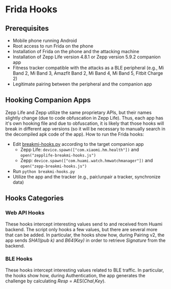 # Frida Hooks

## Prerequisites

* Mobile phone running Android
* Root access to run Frida on the phone
* Installation of Frida on the phone and the attacking machine
* Installation of Zepp Life version 4.8.1 or Zepp version 5.9.2 companion app
* Fitness tracker compatible with the attacks as a BLE peripheral (e.g., Mi Band 2, Mi Band 3, Amazfit Band 2, Mi Band 4, Mi Band 5, Fitbit Charge 2)
* Legitimate pairing between the peripheral and the companion app

## Hooking Companion Apps

Zepp Life and Zepp utilize the same proprietary APIs, but their names slightly change (due to code obfuscation in Zepp Life). Thus, each app has it's own hooking file and due to obfuscation, it is likely that those hooks will break in different app versions (so it will be necessary to manually search in the decompiled apk code of the app).
How to run the Frida hooks:
* Edit [breakmi-hooks.py](https://github.com/Skiti/BreakMi/blob/main/frida-hooks/breakmi-hooks.py) according to the target companion app
  - Zepp Life: `device.spawn(["com.xiaomi.hm.health"])` and `open("zepplife-breakmi-hooks.js")`
  - Zepp: `device.spawn(["com.huami.watch.hmwatchmanager"])` and `open("zepp-breakmi-hooks.js")`
* Run `python breakmi-hooks.py`
* Utilize the app and the tracker (e.g., pair/unpair a tracker, synchronize data)

## Hooks Categories

### Web API Hooks

These hooks intercept interesting values send to and received from Huami backend. The script only hooks a few values, but there are several more that can be added. In particular, the hooks show how, during Pairing v2, the app sends *SHA1(pub k)* and *B64(Key)* in order to retrieve *Signature* from the backend.

### BLE Hooks

These hooks intercept interesting values related to BLE traffic. In particular, the hooks show how, during Authentication, the app generates the challenge by calculating *Resp* = AES(*Chal*,*Key*).
